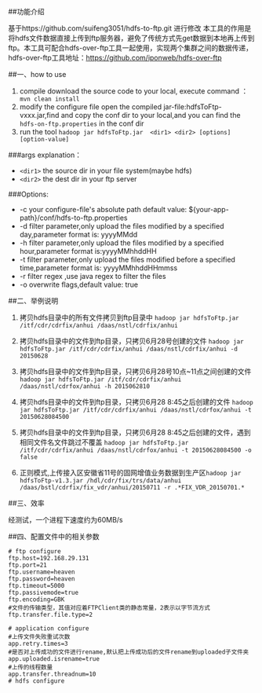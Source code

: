 ##功能介绍

基于https://github.com/suifeng3051/hdfs-to-ftp.git 进行修改
本工具的作用是将hdfs文件数据直接上传到ftp服务器，避免了传统方式先get数据到本地再上传到ftp。本工具可配合hdfs-over-ftp工具一起使用，实现两个集群之间的数据传递，hdfs-over-ftp工具地址：https://github.com/iponweb/hdfs-over-ftp

##一、how to use

1. compile
    download the source code to your local, execute command ：`` mvn clean install``
2. modify the configure file
	open the compiled jar-file:hdfsToFtp-vxxx.jar,find and copy the conf dir to your local,and you can find the ``hdfs-on-ftp.properties`` in the conf dir
3. run the tool
	``hadoop jar hdfsToFtp.jar  <dir1> <dir2> [options] [option-value]``

###args explanation：

- ``<dir1>`` the source dir in your  file system(maybe hdfs)
- ``<dir2>`` the dest dir in your ftp server

###Options:

- -c 	your configure-file's absolute path		default value:	${your-app-path}/conf/hdfs-to-ftp.properties
- -d	filter parameter,only upload the files modified by a specified day,parameter format is: yyyyMMdd
- -h	filter parameter,only upload the files modified by a specified hour,parameter format is:yyyyMMhhddHH
- -t	filter parameter,only upload the files modified before a specified time,parameter format is: yyyyMMhhddHHmmss
- -r	filter regex ,use java regex to filter the files
- -o	overwrite flags,default	value:	true

##二、举例说明

1. 拷贝hdfs目录中的所有文件拷贝到ftp目录中 ``hadoop jar hdfsToFtp.jar /itf/cdr/cdrfix/anhui /daas/nstl/cdrfix/anhui``

2. 拷贝hdfs目录中的文件到ftp目录，只拷贝6月28号创建的文件 ``hadoop jar hdfsToFtp.jar /itf/cdr/cdrfix/anhui /daas/nstl/cdrfix/anhui -d 20150628``

3. 拷贝hdfs目录中的文件到ftp目录，只拷贝6月28号10点~11点之间创建的文件 ``hadoop jar hdfsToFtp.jar /itf/cdr/cdrfix/anhui /daas/nstl/cdrfox/anhui -h 2015062810``

4. 拷贝hdfs目录中的文件到ftp目录，只拷贝6月28 8:45之后创建的文件 ``hadoop jar hdfsToFtp.jar /itf/cdr/cdrfix/anhui /daas/nstl/cdrfox/anhui -t 20150628084500``

5. 拷贝hdfs目录中的文件到ftp目录，只拷贝6月28 8:45之后创建的文件，遇到相同文件名文件跳过不覆盖 ``hadoop jar hdfsToFtp.jar /itf/cdr/cdrfix/anhui /daas/nstl/cdrfox/anhui -t 20150628084500 -o false``

6. 正则模式,上传接入区安徽省11号的固网增值业务数据到生产区``hadoop jar hdfsToFtp-v1.3.jar /hdl/cdr/fix/trs/data/anhui /daas/bstl/cdrfix/fix_vdr/anhui/20150711 -r .*FIX_VDR_20150701.* ``

##三、效率

经测试，一个进程下速度约为60MB/s

##四、配置文件中的相关参数


    # ftp configure
    ftp.host=192.168.29.131 
    ftp.port=21
    ftp.username=heaven
    ftp.password=heaven
    ftp.timeout=5000
    ftp.passivemode=true
    ftp.encoding=GBK
    #文件的传输类型，其值对应着FTPClient类的静态常量，2表示以字节流方式
    ftp.transfer.file.type=2

    # application configure
    #上传文件失败重试次数
    app.retry.times=3
    #是否对上传成功的文件进行rename,默认把上传成功后的文件rename到uploaded子文件夹
    app.uploaded.isrename=true
    #上传的线程数量
    app.transfer.threadnum=10
    # hdfs configure





